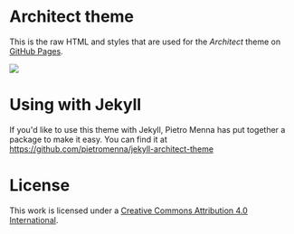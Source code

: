 # Architect theme

This is the raw HTML and styles that are used for the *Architect* theme on [GitHub Pages](http://pages.github.com/).

![](http://cl.ly/image/1x0Q3213330G/content)

# Using with Jekyll

If you'd like to use this theme with Jekyll, Pietro Menna has put together a package to make it easy. You can find it at https://github.com/pietromenna/jekyll-architect-theme

# License

This work is licensed under a [Creative Commons Attribution 4.0 International](http://creativecommons.org/licenses/by/4.0/).
